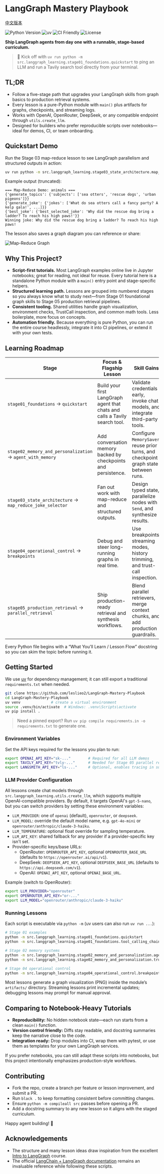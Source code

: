 # LangGraph Mastery Playbook

[中文版本](README.zh.md)

![Python Version](https://img.shields.io/badge/python-3.10%2B-blue.svg) ![uv](https://img.shields.io/badge/uv-ready-5A45FF.svg) ![CI Friendly](https://img.shields.io/badge/ci-friendly-success.svg) ![License](https://img.shields.io/badge/license-MIT-black.svg)

**Ship LangGraph agents from day one with a runnable, stage-based curriculum.**

> 🚀 Kick off with `uv run python -m src.langgraph_learning.stage01_foundations.quickstart` to ping an LLM and run a Tavily search tool directly from your terminal.

## TL;DR

- Follow a five-stage path that upgrades your LangGraph skills from graph basics to production retrieval systems.
- Every lesson is a pure-Python module with `main()` plus artifacts for graphs, checkpoints, and streaming logs.
- Works with OpenAI, OpenRouter, DeepSeek, or any compatible endpoint through `utils.create_llm`.
- Designed for builders who prefer reproducible scripts over notebooks—ideal for demos, CI, or team onboarding.

## Quickstart Demo

Run the Stage 03 map-reduce lesson to see LangGraph parallelism and structured outputs in action:

```bash
uv run python -m src.langgraph_learning.stage03_state_architecture.map_reduce_joke_selector
```

Example output (truncated):

```text
=== Map-Reduce Demo: animals ===
{'generate_topics': {'subjects': ['sea otters', 'rescue dogs', 'urban pigeons']}}
{'generate_joke': {'jokes': ['What do sea otters call a fancy party? A kelp gala!', ...]}}
{'best_joke': {'best_selected_joke': 'Why did the rescue dog bring a ladder? To reach his high paws!'}}
Winning joke: Why did the rescue dog bring a ladder? To reach his high paws!
```

The lesson also saves a graph diagram you can reference or share:

![Map-Reduce Graph](src/langgraph_learning/stage03_state_architecture/artifacts/map_reduce_jokes.png)

## Why This Project?

- **Script-first tutorials.** Most LangGraph examples online live in Jupyter notebooks; great for reading, not ideal for reuse. Every tutorial here is a standalone Python module with a `main()` entry point and stage-specific helpers.
- **Structured learning path.** Lessons are grouped into numbered stages so you always know what to study next—from Stage 01 foundational graph skills to Stage 05 production retrieval pipelines.
- **Consistent tooling.** Shared utilities handle graph visualization, environment checks, TrustCall inspection, and common math tools. Less boilerplate, more focus on concepts.
- **Automation friendly.** Because everything is pure Python, you can run the entire course headlessly, integrate it into CI pipelines, or extend it with your own tests.

## Learning Roadmap

| Stage | Focus & Flagship Lesson | Skill Gains | Est. Time |
| --- | --- | --- | --- |
| `stage01_foundations` → `quickstart` | Build your first LangGraph agent that chats and calls a Tavily search tool. | Validate credentials early, invoke chat models, and integrate third-party tools. | ~45 min |
| `stage02_memory_and_personalization` → `agent_with_memory` | Add conversation memory backed by checkpoints and persistence. | Configure `MemorySaver`, reuse prior turns, and checkpoint graph state between runs. | ~60 min |
| `stage03_state_architecture` → `map_reduce_joke_selector` | Fan out work with map-reduce and structured outputs. | Design typed state, parallelize nodes with `Send`, and synthesize results. | ~75 min |
| `stage04_operational_control` → `breakpoints` | Debug and steer long-running graphs in real time. | Use breakpoints, streaming modes, history trimming, and trust-call inspection. | ~60 min |
| `stage05_production_retrieval` → `parallel_retrieval` | Ship production-ready retrieval and synthesis workflows. | Blend parallel retrievers, merge context chunks, and add production guardrails. | ~90 min |

Every Python file begins with a “What You'll Learn / Lesson Flow” docstring so you can skim the topic before running it.

## Getting Started

We use [uv](https://docs.astral.sh/uv/) for dependency management; it can still export a traditional
`requirements.txt` when needed.

```bash
git clone https://github.com/leslieo2/LangGraph-Mastery-Playbook
cd LangGraph-Mastery-Playbook
uv venv              # create a virtual environment
source .venv/bin/activate  # Windows: .venv\Scripts\activate
uv pip install .
```

> Need a pinned export? Run `uv pip compile requirements.in -o requirements.txt` to generate one.

### Environment Variables

Set the API keys required for the lessons you plan to run:

```bash
export OPENAI_API_KEY="sk-..."        # Required for all LLM demos
export TAVILY_API_KEY="tvly-..."      # Needed for Stage 05 parallel retrieval
export LANGSMITH_API_KEY="ls-..."     # Optional, enables tracing in supported lessons
```

### LLM Provider Configuration

All lessons create chat models through `src.langgraph_learning.utils.create_llm`, which supports multiple OpenAI-compatible providers. By default, it targets OpenAI's `gpt-5-nano`, but you can switch providers by setting these environment variables:

- `LLM_PROVIDER`: one of `openai` (default), `openrouter`, or `deepseek`.
- `LLM_MODEL`: override the default model name, e.g. `gpt-4o-mini` or `openrouter/anthropic/claude-3-haiku`.
- `LLM_TEMPERATURE`: optional float override for sampling temperature.
- `LLM_API_KEY`: shared fallback for any provider if a provider-specific key isn't set.
- Provider-specific keys/base URLs:
  - OpenRouter: `OPENROUTER_API_KEY`, optional `OPENROUTER_BASE_URL` (defaults to `https://openrouter.ai/api/v1`).
  - DeepSeek: `DEEPSEEK_API_KEY`, optional `DEEPSEEK_BASE_URL` (defaults to `https://api.deepseek.com/v1`).
  - OpenAI: `OPENAI_API_KEY`, optional `OPENAI_BASE_URL`.

Example (switch to OpenRouter):

```bash
export LLM_PROVIDER="openrouter"
export OPENROUTER_API_KEY="or-..."
export LLM_MODEL="openrouter/anthropic/claude-3-haiku"
```

### Running Lessons

Each script is executable via `python -m` (uv users can also run `uv run ...`):

```bash
# Stage 01 examples
python -m src.langgraph_learning.stage01_foundations.quickstart
python -m src.langgraph_learning.stage01_foundations.tool_calling_chain

# Stage 02 memory systems
python -m src.langgraph_learning.stage02_memory_and_personalization.agent_with_memory
python -m src.langgraph_learning.stage02_memory_and_personalization.trustcall_memory_agent

# Stage 04 operational control
python -m src.langgraph_learning.stage04_operational_control.breakpoints
```

Most lessons generate a graph visualization (PNG) inside the module’s `artifacts/` directory. Streaming lessons print incremental updates; debugging lessons may prompt for manual approval.

## Comparing to Notebook-Heavy Tutorials

- **Reproducibility:** No hidden notebook state—each run starts from a clean `main()` function.
- **Version control friendly:** Diffs stay readable, and docstring summaries keep the narrative close to the code.
- **Integration ready:** Drop modules into CI, wrap them with pytest, or use them as templates for your own LangGraph services.

If you prefer notebooks, you can still adapt these scripts into notebooks, but this project intentionally emphasizes production-style workflows.

## Contributing

- Fork the repo, create a branch per feature or lesson improvement, and submit a PR.
- Run `black .` to keep formatting consistent before committing changes.
- Ensure `python -m compileall src` passes before opening a PR.
- Add a docstring summary to any new lesson so it aligns with the staged curriculum.

Happy agent building! 🎯

## Acknowledgements

- The structure and many lesson ideas draw inspiration from the excellent [Intro to LangGraph](https://academy.langchain.com/courses/take/intro-to-langgraph) course.
- The official [LangChain + LangGraph documentation](https://docs.langchain.com/) remains an invaluable reference while following these scripts.
